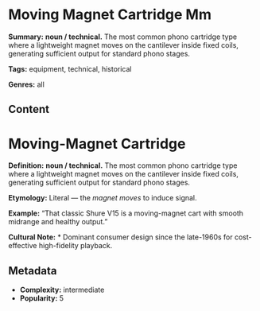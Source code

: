 # Moving Magnet Cartridge Mm

**Summary:** **noun / technical.** The most common phono cartridge type where a lightweight magnet moves on the cantilever inside fixed coils, generating sufficient output for standard phono stages.

**Tags:** equipment, technical, historical

**Genres:** all

## Content

# Moving-Magnet Cartridge

**Definition:** **noun / technical.** The most common phono cartridge type where a lightweight magnet moves on the cantilever inside fixed coils, generating sufficient output for standard phono stages.

**Etymology:** Literal — the *magnet moves* to induce signal.

**Example:** “That classic Shure V15 is a moving-magnet cart with smooth midrange and healthy output.”

**Cultural Note:** * Dominant consumer design since the late-1960s for cost-effective high-fidelity playback.

## Metadata

- **Complexity:** intermediate
- **Popularity:** 5
